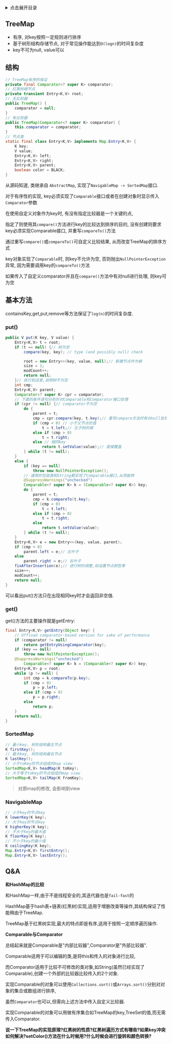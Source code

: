 <details>
<summary>点击展开目录</summary>
<!-- TOC -->

- [TreeMap](#treemap)
- [结构](#结构)
- [基本方法](#基本方法)
    - [put()](#put)
    - [get()](#get)
    - [SortedMap](#sortedmap)
    - [NavigableMap](#navigablemap)
- [Q&A](#qa)

<!-- /TOC -->
</details>

## TreeMap

* 有序, 对key按照一定规则进行排序
* 基于树形结构存储节点, 对于常见操作能达到`O(logn)`的时间复杂度
* key不可为null, value可以

## 结构

```Java
// TreeMap有序的保证
private final Comparator<? super K> comparator;
// 红黑树根节点
private transient Entry<K,V> root;
// 无比较器
public TreeMap() {
    comparator = null;
}
// 有比较器
public TreeMap(Comparator<? super K> comparator) {
    this.comparator = comparator;
}
// 节点类
static final class Entry<K,V> implements Map.Entry<K,V> {
    K key;
    V value;
    Entry<K,V> left;
    Entry<K,V> right;
    Entry<K,V> parent;
    boolean color = BLACK;
}
```

从源码知道, 类继承自 `AbstractMap`, 实现了`NavigableMap -> SortedMap`接口.

对于有序性的实现, key必须实现了`Comparable`接口或者在创建对象时显示传入`Comparator`参数

在使用自定义对象作为key时, 有没有指定比较器是一个关键的点,

指定了则使用其`compare()`方法进行key的比较达到排序的目的, 没有创建则要求key必须实现Comparable接口, 并重写`compareTo()`方法

通过重写`compare()`或`compareTo()`可自定义比较结果, 从而改变TreeMap的排序方式

key对象实现了`Comparable`时, 则key不允许为空, 否则抛出`NullPointerException`异常, 因为需要调用key的`compareTo()`方法

如果传入了自定义comparator并且在`compare()`方法中有对null进行处理, 则key可为空

## 基本方法

containsKey,get,put,remove等方法保证了`log(n)`的时间复杂度.

### put()

```Java
public V put(K key, V value) {
    Entry<K,V> t = root;
    if (t == null) {// 树为空
        compare(key, key); // type (and possibly null) check

        root = new Entry<>(key, value, null);// 新建节点作为根
        size = 1;
        modCount++;
        return null;
    }// 执行到这里,说明树不为空
    int cmp;
    Entry<K,V> parent;
    Comparator<? super K> cpr = comparator;
    // 下面的条件语句分别针对Comparable和Comparator接口处理
    if (cpr != null) {// comparator不为空
        do {
            parent = t;
            cmp = cpr.compare(key, t.key);// 重写compare方法时有对null处理,则key可以为空
            if (cmp < 0) // 小于父节点的值
                t = t.left;// 左子树的根
            else if (cmp > 0)
                t = t.right;
            else // 相同key
                return t.setValue(value);// 直接覆盖
        } while (t != null);
    }
    else {
        if (key == null)
            throw new NullPointerException();
        // 通常的包装类和String都实现了Comparable接口,从而能转
        @SuppressWarnings("unchecked")
        Comparable<? super K> k = (Comparable<? super K>) key;
        do {
            parent = t;
            cmp = k.compareTo(t.key);
            if (cmp < 0)
                t = t.left;
            else if (cmp > 0)
                t = t.right;
            else
                return t.setValue(value);
        } while (t != null);
    }
    Entry<K,V> e = new Entry<>(key, value, parent);
    if (cmp < 0)
        parent.left = e;// 左叶子
    else
        parent.right = e;// 右叶子
    fixAfterInsertion(e);// 进行树的调整,如设置节点颜色等
    size++;
    modCount++;
    return null;
}
```

可以看出put()方法只在出现相同key时才会返回非空值.

### get()

get()方法的主要操作就是getEntry:

```Java
final Entry<K,V> getEntry(Object key) {
    // Offload comparator-based version for sake of performance
    if (comparator != null)
        return getEntryUsingComparator(key);
    if (key == null)
        throw new NullPointerException();
    @SuppressWarnings("unchecked")
        Comparable<? super K> k = (Comparable<? super K>) key;
    Entry<K,V> p = root;
    while (p != null) {
        int cmp = k.compareTo(p.key);
        if (cmp < 0)
            p = p.left;
        else if (cmp > 0)
            p = p.right;
        else
            return p;
    }
    return null;
}
```


### SortedMap

```Java
// 最小key, 树形结构最左节点
K firstKey();
// 最大key, 树形结构最右节点
K lastKey();
// 小于toKey的节点组成的map view
SortedMap<K,V> headMap(K toKey);
// 大于等于toKey的节点组成的map view
SortedMap<K,V> tailMap(K fromKey);
```

> 对原map的修改, 会影响到view

### NavigableMap

```Java
// 小于key的节点key
K lowerKey(K key);
// 大于key的节点key
K higherKey(K key);
// 不大于key的最大值
K floorKey(K key);
// 不小于key的最小值
K ceilingKey(K key);
Map.Entry<K,V> firstEntry();
Map.Entry<K,V> lastEntry();
```

## Q&A

**和HashMap的比较**

和HashMap一样,由于不是线程安全的,其迭代器也是`fail-fast`的

HashMap基于hash表+链表(红黑树)实现,适用于增删改查等操作,其结构保证了性能稍由于TreeMap.

TreeMap基于红黑树实现,最大的特点即是有序,适用于按照一定顺序遍历操作.


**Comparable与Comparator**

总结起来就是Comparable是"内部比较器",Comparator是"外部比较器".

Comparable适用于可以编辑的类,是将this和传入的对象进行比较,

而Comparator适用于比较不可修改的类对象,如String(虽然已经实现了Comparable),创建一个外部的比较器比较传入的2个对象.

实现Comparable的对象可以使用`Collections.sort()`或`Arrays.sort()`分别对对象的集合或数组进行排序,

虽然`Comparator`也可以,但需向上述方法中传入自定义比较器.

实现Comparable的对象可以用做有序集合如TreeMap的key,TreeSet的值,而无需传入Comparator.

**说一下TreeMap的实现原理?红黑树的性质?红黑树遍历方式有哪些?如果key冲突如何解决?setColor()方法在什么时候用?什么时候会进行旋转和颜色转换?**


